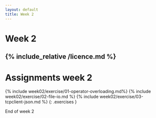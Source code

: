 ```yaml
---
layout: default
title: Week 2
---
```

# Week 2
{% include_relative /licence.md %}
---

# Assignments week 2

{% include week02/exercise/01-operator-overloading.md%}
{% include week02/exercise/02-file-io.md %}
{% include week02/exercise/03-tcpclient-json.md %}
{: .exercises }

End of week 2
